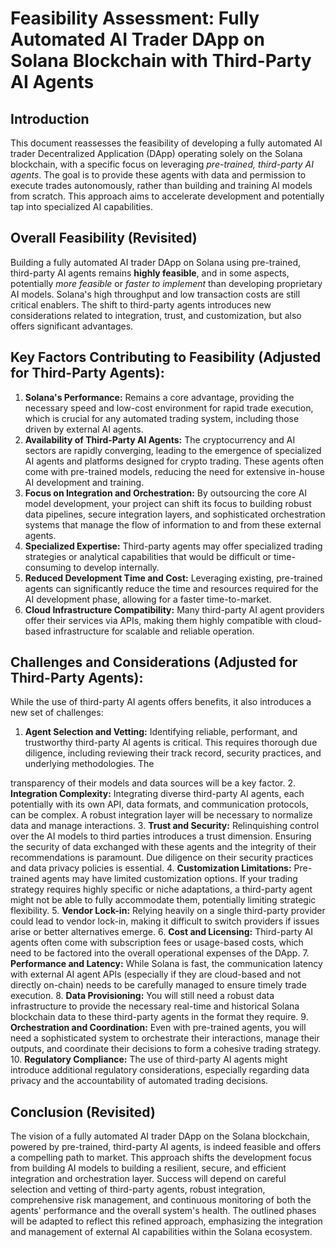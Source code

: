# Feasibility Assessment: Fully Automated AI Trader DApp on Solana Blockchain with Third-Party AI Agents

## Introduction

This document reassesses the feasibility of developing a fully automated AI trader Decentralized Application (DApp) operating solely on the Solana blockchain, with a specific focus on leveraging *pre-trained, third-party AI agents*. The goal is to provide these agents with data and permission to execute trades autonomously, rather than building and training AI models from scratch. This approach aims to accelerate development and potentially tap into specialized AI capabilities.

## Overall Feasibility (Revisited)

Building a fully automated AI trader DApp on Solana using pre-trained, third-party AI agents remains **highly feasible**, and in some aspects, potentially *more feasible* or *faster to implement* than developing proprietary AI models. Solana's high throughput and low transaction costs are still critical enablers. The shift to third-party agents introduces new considerations related to integration, trust, and customization, but also offers significant advantages.

## Key Factors Contributing to Feasibility (Adjusted for Third-Party Agents):

1.  **Solana's Performance:** Remains a core advantage, providing the necessary speed and low-cost environment for rapid trade execution, which is crucial for any automated trading system, including those driven by external AI agents.
2.  **Availability of Third-Party AI Agents:** The cryptocurrency and AI sectors are rapidly converging, leading to the emergence of specialized AI agents and platforms designed for crypto trading. These agents often come with pre-trained models, reducing the need for extensive in-house AI development and training.
3.  **Focus on Integration and Orchestration:** By outsourcing the core AI model development, your project can shift its focus to building robust data pipelines, secure integration layers, and sophisticated orchestration systems that manage the flow of information to and from these external agents.
4.  **Specialized Expertise:** Third-party agents may offer specialized trading strategies or analytical capabilities that would be difficult or time-consuming to develop internally.
5.  **Reduced Development Time and Cost:** Leveraging existing, pre-trained agents can significantly reduce the time and resources required for the AI development phase, allowing for a faster time-to-market.
6.  **Cloud Infrastructure Compatibility:** Many third-party AI agent providers offer their services via APIs, making them highly compatible with cloud-based infrastructure for scalable and reliable operation.

## Challenges and Considerations (Adjusted for Third-Party Agents):

While the use of third-party AI agents offers benefits, it also introduces a new set of challenges:

1.  **Agent Selection and Vetting:** Identifying reliable, performant, and trustworthy third-party AI agents is critical. This requires thorough due diligence, including reviewing their track record, security practices, and underlying methodologies. The 


transparency of their models and data sources will be a key factor.
2.  **Integration Complexity:** Integrating diverse third-party AI agents, each potentially with its own API, data formats, and communication protocols, can be complex. A robust integration layer will be necessary to normalize data and manage interactions.
3.  **Trust and Security:** Relinquishing control over the AI models to third parties introduces a trust dimension. Ensuring the security of data exchanged with these agents and the integrity of their recommendations is paramount. Due diligence on their security practices and data privacy policies is essential.
4.  **Customization Limitations:** Pre-trained agents may have limited customization options. If your trading strategy requires highly specific or niche adaptations, a third-party agent might not be able to fully accommodate them, potentially limiting strategic flexibility.
5.  **Vendor Lock-in:** Relying heavily on a single third-party provider could lead to vendor lock-in, making it difficult to switch providers if issues arise or better alternatives emerge.
6.  **Cost and Licensing:** Third-party AI agents often come with subscription fees or usage-based costs, which need to be factored into the overall operational expenses of the DApp.
7.  **Performance and Latency:** While Solana is fast, the communication latency with external AI agent APIs (especially if they are cloud-based and not directly on-chain) needs to be carefully managed to ensure timely trade execution.
8.  **Data Provisioning:** You will still need a robust data infrastructure to provide the necessary real-time and historical Solana blockchain data to these third-party agents in the format they require.
9.  **Orchestration and Coordination:** Even with pre-trained agents, you will need a sophisticated system to orchestrate their interactions, manage their outputs, and coordinate their decisions to form a cohesive trading strategy.
10. **Regulatory Compliance:** The use of third-party AI agents might introduce additional regulatory considerations, especially regarding data privacy and the accountability of automated trading decisions.

## Conclusion (Revisited)

The vision of a fully automated AI trader DApp on the Solana blockchain, powered by pre-trained, third-party AI agents, is indeed feasible and offers a compelling path to market. This approach shifts the development focus from building AI models to building a resilient, secure, and efficient integration and orchestration layer. Success will depend on careful selection and vetting of third-party agents, robust integration, comprehensive risk management, and continuous monitoring of both the agents' performance and the overall system's health. The outlined phases will be adapted to reflect this refined approach, emphasizing the integration and management of external AI capabilities within the Solana ecosystem.


